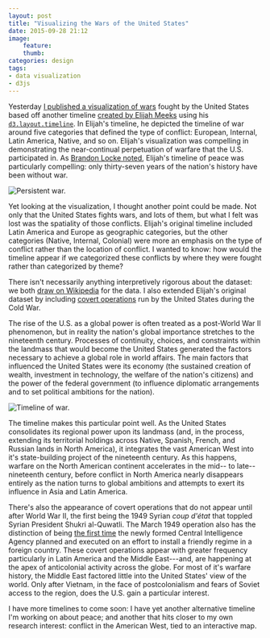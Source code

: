 ```yaml
---
layout: post
title: "Visualizing the Wars of the United States"
date: 2015-09-28 21:12
image:
    feature:
    thumb:
categories: design
tags: 
- data visualization
- d3js
---
```


Yesterday [I published a visualization of wars](https://jasonheppler.org/projects/war/) fought by the United States based off another timeline [created by Elijah Meeks](http://elijahmeeks.com/wars/) using his [`d3.layout.timeline`](https://github.com/emeeks/d3.layout.timeline). In Elijah's timeline, he depicted the timeline of war around five categories that defined the type of conflict: European, Internal, Latin America, Native, and so on. Elijah's visualization was compelling in demonstrating the near-continual perpetuation of warfare that the U.S. participated in. As [Brandon Locke noted](https://twitter.com/brandontlocke/status/648613981695815680), Elijah's timeline of peace was particularly compelling: only thirty-seven years of the nation's history have been without war.

![Persistent war.](/assets/images/em_wars.png)

Yet looking at the visualization, I thought another point could be made. Not only that the United States fights wars, and lots of them, but what I felt was lost was the spatiality of those conflicts. Elijah's original timeline included Latin America and Europe as geographic categories, but the other categories (Native, Internal, Colonial) were more an emphasis on the type of conflict rather than the location of conflict. I wanted to know: how would the timeline appear if we categorized these conflicts by where they were fought rather than categorized by theme?

There isn't necessarily anything interpretively rigorous about the dataset: we both [draw on Wikipedia](https://en.wikipedia.org/wiki/List_of_wars_involving_the_United_States) for the data. I also extended Elijah's original dataset by including [covert operations](https://en.wikipedia.org/wiki/Covert_United_States_foreign_regime_change_actions) run by the United States during the Cold War.

The rise of the U.S. as a global power is often treated as a post-World War II phenomenon, but in reality the nation's global importance stretches to the nineteenth century. Processes of continuity, choices, and constraints within the landmass that would become the United States generated the factors necessary to achieve a global role in world affairs. The main factors that influenced the United States were its economy (the sustained creation of wealth, investment in technology, the welfare of the nation's citizens) and the power of the federal government (to influence diplomatic arrangements and to set political ambitions for the nation).

![Timeline of war.](/assets/images/war_timeline.png)

The timeline makes this particular point well. As the United States consolidates its regional power upon its landmass (and, in the process, extending its territorial holdings across Native, Spanish, French, and Russian lands in North America), it integrates the vast American West into it's state-building project of the nineteenth century. As this happens, warfare on the North American continent accelerates in the mid-- to late--nineteenth century, before conflict in North America nearly disappears entirely as the nation turns to global ambitions and attempts to exert its influence in Asia and Latin America.

There's also the appearance of covert operations that do not appear until after World War II, the first being the 1949 Syrian *coup d'état* that toppled Syrian President Shukri al-Quwatli. The March 1949 operation also has the distinction of being [the first time](http://coat.ncf.ca/our_magazine/links/issue51/articles/51_12-13.pdf) the newly formed Central Intelligence Agency planned and executed on an effort to install a friendly regime in a foreign country. These covert operations appear with greater frequency particularly in Latin America and the Middle East---and, are happening at the apex of anticolonial activity across the globe. For most of it's warfare history, the Middle East factored little into the United States' view of the world. Only after Vietnam, in the face of postcolonialism and fears of Soviet access to the region, does the U.S. gain a particular interest.

I have more timelines to come soon: I have yet another alternative timeline I'm working on about peace; and another that hits closer to my own research interest: conflict in the American West, tied to an interactive map.
